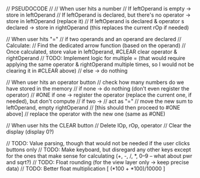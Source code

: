 // PSEUDOCODE //
// When user hits a number
    // If leftOperand is empty -> store in leftOperand
    // If leftOperand is declared, but there's no operator -> store in leftOperand (replace it)
    // If leftOperand is declared & operator s declared -> store in rightOperand (this replaces the current rOp if needed)

// When user hits "="
    // if two operands and an operand are declared
        // Calculate:
            // Find the dedicated arrow function (based on the operand)
            // Once calculated, store value in leftOperand, #CLEAR clear operator & rightOperand
            // TODO: Implement logic for multiple = (that would require applying the same operator & rightOperand multiple times, so I would not be clearing it in #CLEAR above)
    // else -> do nothing

// When user hits an operator button
    // check how many numbers do we have stored in the memory
        // if none -> do nothing (don't even register the operator)
        // #ONE if one -> register the operator (replace the current one, if needed), but don't compute 
        // if two -> 
            // act as "="
            // move the new sum to leftOperand, empty rightOperand
            // [this should then proceed to #ONE above]
                // replace the operator with the new one (same as #ONE)

// When user hits the CLEAR button
    // Delete lOp, rOp, operator
    // Clear the display (display 0?)

// TODO: Value parsing, though that would not be needed if the user clicks buttons only
// TODO: Make keyboard, but disregard any other keys except for the ones that make sense for calculating (+, -, /, *, 0–9 – what about pwr and sqrt?)
// TODO: Float rounding (for the view layer only -> keep precise data)
// TODO: Better float multiplication [ (*100 + *100)/10000 ]